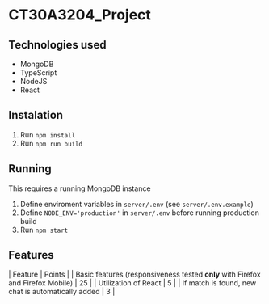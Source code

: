 # CT30A3204_Project

## Technologies used

* MongoDB
* TypeScript
* NodeJS
* React

## Instalation

1. Run `npm install`
2. Run `npm run build`

## Running

This requires a running MongoDB instance

1. Define enviroment variables in  `server/.env` (see `server/.env.example`)
2. Define `NODE_ENV='production'` in `server/.env` before running production build
3. Run `npm start`

## Features

| Feature | Points |
| Basic features (responsiveness tested **only** with Firefox and Firefox Mobile) | 25 |
| Utilization of React | 5 |
| If match is found, new chat is automatically added | 3 |


